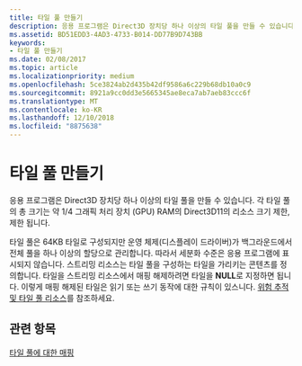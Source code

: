 ```yaml
---
title: 타일 풀 만들기
description: 응용 프로그램은 Direct3D 장치당 하나 이상의 타일 풀을 만들 수 있습니다. 각 타일 풀의 총 크기는 약 1/4 그래픽 처리 장치 (GPU) RAM의 Direct3D11의 리소스 크기 제한, 제한 됩니다.
ms.assetid: BD51EDD3-4AD3-4733-B014-DD77B9D743BB
keywords:
- 타일 풀 만들기
ms.date: 02/08/2017
ms.topic: article
ms.localizationpriority: medium
ms.openlocfilehash: 5ce3824ab2d435b42df9586a6c229b68db10a0c9
ms.sourcegitcommit: 8921a9cc0dd3e5665345ae8eca7ab7aeb83ccc6f
ms.translationtype: MT
ms.contentlocale: ko-KR
ms.lasthandoff: 12/10/2018
ms.locfileid: "8875638"
---
```

# <a name="tile-pool-creation"></a>타일 풀 만들기


응용 프로그램은 Direct3D 장치당 하나 이상의 타일 풀을 만들 수 있습니다. 각 타일 풀의 총 크기는 약 1/4 그래픽 처리 장치 (GPU) RAM의 Direct3D11의 리소스 크기 제한, 제한 됩니다.

타일 풀은 64KB 타일로 구성되지만 운영 체제(디스플레이 드라이버)가 백그라운드에서 전체 풀을 하나 이상의 할당으로 관리합니다. 따라서 세분화 수준은 응용 프로그램에 표시되지 않습니다. 스트리밍 리소스는 타일 풀을 구성하는 타일을 가리키는 콘텐츠를 정의합니다. 타일을 스트리밍 리소스에서 매핑 해제하려면 타일을 **NULL**로 지정하면 됩니다. 이렇게 매핑 해제된 타일은 읽기 또는 쓰기 동작에 대한 규칙이 있스니다. [위험 추적 및 타일 풀 리소스](hazard-tracking-versus-tile-pool-resources.md)를 참조하세요.

## <a name="span-idrelated-topicsspanrelated-topics"></a><span id="related-topics"></span>관련 항목


[타일 풀에 대한 매핑](mappings-are-into-a-tile-pool.md)

 

 




